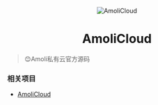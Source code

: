 <p align="center">
<img src="https://s2.ax1x.com/2019/05/30/VKshgs.png" alt="AmoliCloud">
</p>
<h1 align="center">AmoliCloud</h1>

> 😊Amoli私有云官方源码

### 相关项目
* [AmoliCloud](https://github.com/ChinaMoli/AmoliCloud)